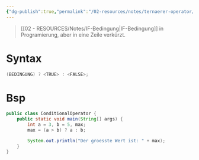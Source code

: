 ```yaml
---
{"dg-publish":true,"permalink":"/02-resources/notes/ternaerer-operator/","tags":["code"],"noteIcon":"","updated":"2025-08-26T16:35:08.000+02:00"}
---
```


>[[02 - RESOURCES/Notes/IF-Bedingung\|IF-Bedingung]] in Programierung, aber in eine Zeile verkürzt.
# Syntax
```java
(BEDINGUNG) ? <TRUE> : <FALSE>;
```
# Bsp
```java
public class ConditionalOperator {
	public static void main(String[] args) {
		int a = 3, b = 5, max;
		max = (a > b) ? a : b;

		System.out.println("Der groesste Wert ist: " + max);
	}
}
```